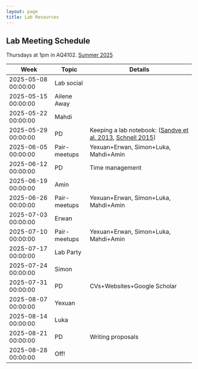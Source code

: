 ```yaml
---
layout: page
title: Lab Resources
---
```


## Lab Meeting Schedule
Thursdays at 1pm in AQ4102.
[Summer 2025](https://docs.google.com/spreadsheets/d/11Gyb1py_lyBuCbnBhWrvRXIxfu3-h_lU_pnKv8MOtA8/edit?usp=sharing)

| Week                | Topic        | Details                              |
|--------------------|-------------|-------------------------------------|
| 2025-05-08 00:00:00 | Lab social   |                                     |
| 2025-05-15 00:00:00 | Ailene Away  |                                     |
| 2025-05-22 00:00:00 | Mahdi        |                                     |
| 2025-05-29 00:00:00 | PD           | Keeping a lab notebook: ([Sandve et al. 2013](https://journals.plos.org/ploscompbiol/article?id=10.1371/journal.pcbi.1003285), [Schnell 2015](https://pmc.ncbi.nlm.nih.gov/articles/PMC4565690/))               |
| 2025-06-05 00:00:00 | Pair-meetups | Yexuan+Erwan, Simon+Luka, Mahdi+Amin |
| 2025-06-12 00:00:00 | PD         |    Time management           |
| 2025-06-19 00:00:00 | Amin           |             |
| 2025-06-26 00:00:00 | Pair-meetups | Yexuan+Erwan, Simon+Luka, Mahdi+Amin |
| 2025-07-03 00:00:00 | Erwan        |                                     |
| 2025-07-10 00:00:00 | Pair-meetups | Yexuan+Erwan, Simon+Luka, Mahdi+Amin |
| 2025-07-17 00:00:00 | Lab Party    |                                     |
| 2025-07-24 00:00:00 | Simon        |                                     |
| 2025-07-31 00:00:00 | PD           | CVs+Websites+Google Scholar          |
| 2025-08-07 00:00:00 | Yexuan       |                                     |
| 2025-08-14 00:00:00 | Luka         |                                     |
| 2025-08-21 00:00:00 | PD           | Writing proposals                    |
| 2025-08-28 00:00:00 | Off!         |                                     |

